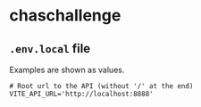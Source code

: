 # chaschallenge

## `.env.local` file

Examples are shown as values.

```
# Root url to the API (without '/' at the end)
VITE_API_URL='http://localhost:8888'
```
